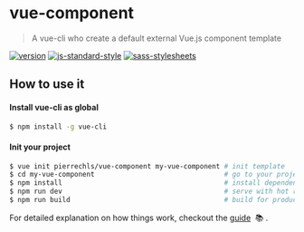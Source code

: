 # vue-component

> A vue-cli who create a default external Vue.js component template

[![version](https://img.shields.io/badge/version-1.0.0-green.svg?style=flat-square)](https://github.com/pierrechls/vue-component) [![js-standard-style](https://img.shields.io/badge/code_style-standard-lightgrey.svg?style=flat-square)](http://standardjs.com/) [![sass-stylesheets](https://img.shields.io/badge/stylesheets-sass-lightgrey.svg?style=flat-square)](http://sass-lang.com/)

## How to use it

#### Install vue-cli as global

``` bash
$ npm install -g vue-cli
```

#### Init your project

``` bash
$ vue init pierrechls/vue-component my-vue-component # init template
$ cd my-vue-component                                # go to your project folder
$ npm install                                        # install dependencies (or `yarn`)
$ npm run dev                                        # serve with hot reload
$ npm run build                                      # build for production
```

For detailed explanation on how things work, checkout the [guide](https://github.com/pierrechls/vue-component) &nbsp;📚 .
